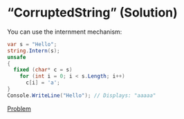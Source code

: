 # “CorruptedString” (Solution)

You can use the internment mechanism:

```cs
var s = "Hello";
string.Intern(s);
unsafe
{
  fixed (char* c = s)
    for (int i = 0; i < s.Length; i++)
      c[i] = 'a';
}
Console.WriteLine("Hello"); // Displays: "aaaaa"
```

[Problem](./CorruptedString-P.md)